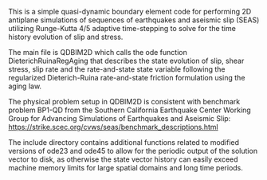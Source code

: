 This is a simple quasi-dynamic boundary element code for performing 2D antiplane simulations of sequences of earthquakes and aseismic slip (SEAS) utilizing Runge-Kutta 4/5 adaptive time-stepping to solve for the time history evolution of slip and stress.

The main file is QDBIM2D which calls the ode function  DieterichRuinaRegAging that describes the state evolution of slip, shear stress, slip rate and the rate-and-state state variable following the regularized Dieterich-Ruina rate-and-state friction formulation using the aging law.

The physical problem setup in QDBIM2D is consistent with benchmark problem BP1-QD from the Southern California Earthquake Center Working Group for Advancing Simulations of Earthquakes and Aseismic Slip: https://strike.scec.org/cvws/seas/benchmark_descriptions.html

The include directory contains additional functions related to modified versions of ode23 and ode45 to allow for the periodic output of the solution vector to disk, as otherwise the state vector history can easily exceed machine memory limits for large spatial domains and long time periods.

